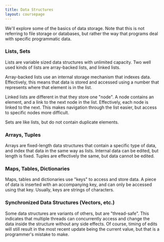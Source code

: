 ```yaml
---
title: Data Structures
layout: coursepage
---
```


We'll explore some of the basics of data storage. Note that this is not referring to file storage or databases, but rather the way that programs deal with specific programmatic data.

### Lists, Sets
Lists are variable sized data structures with unlimited capacity. Two well used kinds of lists are array-backed lists, and linked lists.

Array-backed lists use an internal storage mechanism that indexes data. Effectively, this means that data is stored and accessed using a number that represents where that element is in the list.

Linked lists are different in that they store one "node". A node contains an element, and a link to the next node in the list. Effectively, each node is linked to the next. This makes navigation through the list easier, but access to specific nodes more difficult.

Sets are like lists, but do not contain duplicate elements.

### Arrays, Tuples
Arrays are fixed-length data structures that contain a specific type of data, and index that data in the same way as lists. Internal data can be edited, but length is fixed. Tuples are effectively the same, but data cannot be edited.

### Maps, Tables, Dictionaries
Maps, tables and dictionaries use "keys" to access and store data. A piece of data is inserted with an accompanying key, and can only be accessed using that key. Usually, keys are strings of characters.

### Synchronized Data Structures (Vectors, etc.)
Some data structures are variants of others, but are "thread-safe". This indicates that multiple threads can concurrently access and change the data inside the structure without any side effects. Of course, timing of edits will still result in the most recent update being the current value, but that is a programmer's mistake to make.
